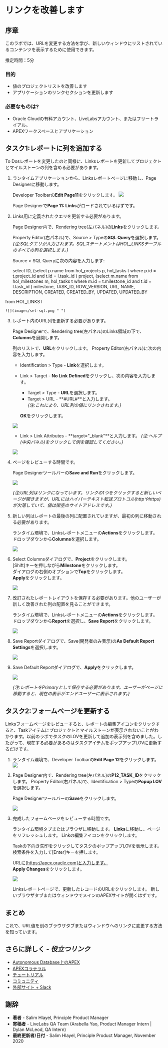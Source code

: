 # リンクを改善します

## 序章

このラボでは、URLを変更する方法を学び、新しいウィンドウにリストされているコンテンツを表示するために使用できます。

推定時間：5分

### 目的

- 値のプロジェクトリストを改善します
- アプリケーションのリンクセクションを更新します

### 必要なものは?

- Oracle Cloudの有料アカウント、LiveLabsアカウント、またはフリートライアル。  
- APEXワークスペースとアプリケーション

## タスク1:レポートに列を追加する  

To Dosレポートを変更したのと同様に、Linksレポートを更新してプロジェクトとマイルストーンの列を含める必要があります。

1. ランタイムアプリケーションから、Linksレポートページに移動し、Page Designerに移動します。

    Developer Toolbarの**Edit Page11**をクリックします。
    ![](images/edit-page11.png " ")

    Page Designerで**Page 11: Links**がロードされているはずです。


2. Links用に定義されたクエリを更新する必要があります。

    Page Designer内で、Rendering tree(左パネル)の**Links**をクリックします。

    Property Editor(右パネル)で、Source > Typeの**SQL Query**を選択します。
    *{注:SQLクエリが入力されます。SQLステートメントはHOL_LINKSテーブルのすべての列を選択します。}*

    Source > SQL Queryに次の内容を入力します:

    
    <copy>
    select ID, 
       (select p.name 
        from hol_projects p, hol_tasks t 
        where p.id = t.project_id 
        and t.id = l.task_id 
       ) project, 
       (select m.name 
        from hol_milestones m, hol_tasks t 
        where m.id = t.milestone_id 
        and   t.id = l.task_id 
       ) milestone, 
       TASK_ID, 
       ROW_VERSION, 
       URL, 
       NAME, 
       DESCRIPTION, 
       CREATED, 
       CREATED_BY, 
       UPDATED, 
       UPDATED_BY 
  from HOL_LINKS l
  </copy>
    
  

    ![](images/set-sql.png " ")  

3. レポート内のURL列を更新する必要があります。

    Page Designerで、Rendering tree(左パネル)のLinks領域の下で、**Columns**を展開します。

    列のリストで、**URL**をクリックします。
    Property Editor(右パネル)に次の内容を入力します。
    - Identification > Type  - **Link**を選択します。
    - Link > Target - **No Link Defined**をクリックし、次の内容を入力します。  
        - Target > Type - **URL**を選択します。
        - Target > URL - **#URL#**と入力します。   
        *{注:これにより、URL列の値にリンクされます。}*    

        **OK**をクリックします。 

    ![](images/update-url.png " ")

    - Link > Link Attributes - **target="_blank"**と入力します。
    *{注:ヘルプ(中央パネル)をクリックして例を確認してください。}*

    ![](images/update-url2.png " ")  

4. ページをレビューする時間です。

    Page Designerツールバーの**Save and Run**をクリックします。  

    ![](images/run-report.png " ")

    *{注:URL列はリンクになっています。リンクの1つをクリックすると新しいページが開きますが、URLにはハイパーテキスト転送プロトコル(httpやhttps)が欠落していて、値は架空のサイトアドレスです。}*

5. 新しい列はレポートの最後の列に配置されていますが、最初の列に移動される必要があります。

    ランタイム環境で、Linksレポートメニューの**Actions**をクリックします。     
    ドロップダウンから**Columns**を選択します。

    ![](images/go-columns.png " ")  

6. Select Columnsダイアログで、**Project**をクリックします。         
    [Shift]キーを押しながら**Milestone**をクリックします。     
    ダイアログの右側のオプションで**Top**をクリックします。        
    **Apply**をクリックします。

    ![](images/select-columns.png " ")   

7. 改訂されたレポートレイアウトを保存する必要があります。他のユーザーが新しく改善された列の配置を見ることができます。

    ランタイム環境で、Linksレポートメニューの**Actions**をクリックします。      
    ドロップダウンから**Report**を選択し、**Save Report**をクリックします。

    ![](images/go-save.png " ")  

8. Save Reportダイアログで、Save(開発者のみ表示)の**As Default Report Settings**を選択します。

    ![](images/go-default.png " ")  

9.  Save Default Reportダイアログで、**Apply**をクリックします。      

    ![](images/set-default.png " ")  

    *{注:レポートをPrimaryとして保存する必要があります。ユーザーがページに移動すると、現在の表示がエンドユーザーに表示されます。}*

## タスク2:フォームページを更新する
Linksフォームページをレビューすると、レポートの編集アイコンをクリックすると、Taskアイテムにプロジェクトとマイルストーンが表示されないことがわかります。以前のラボでタスクのLOVを更新して追加の表示列を含めました。したがって、現在する必要があるのはタスクアイテムをポップアップLOVに更新するだけです。

1. ランタイム環境で、Developer Toolbarの**Edit Page 12**をクリックします。
![](images/edit-page12.png " ")  

2. Page Designer内で、Rendering tree(左パネル)の**P12_TASK_ID**をクリックします。
    Property Editor(右パネル)で、Identification > Typeの**Popup LOV**を選択します。

    Page Designerツールバーの**Save**をクリックします。

    ![](images/set-task-lov.png " ")   


3. 完成したフォームページをレビューする時間です。     

    ランタイム環境タブまたはブラウザに移動します。
    **Links**に移動し、ページをリフレッシュします。
    Linkの編集アイコンをクリックします。

    Taskの下向き矢印をクリックしてタスクのポップアップLOVを表示します。     
    検索条件を入力して[Enter]キーを押します。

    URLに[https://apex.oracle.com]と入力します。     
    **Apply Changes**をクリックします。

    ![](images/form-runtime.png " ")     

    Linksレポートページで、更新したレコードのURLをクリックします。
    新しいブラウザタブまたはウィンドウでメインのAPEXサイトが開くはずです。

## **まとめ**

これで、URL値を別のブラウザタブまたはウィンドウへのリンクに変更する方法を知っています。

## さらに詳しく - *役立つリンク*

- [Autonomous Database上のAPEX](https://apex.oracle.com/autonomous)
- [APEXコラテラル](https://apex.oracle.com)
- [チュートリアル](https://apex.oracle.com/en/learn/tutorials)
- [コミュニティ](https://apex.oracle.com/community)
- [外部サイト + Slack](http://apex.world)

## **謝辞**

  - **著者** - Salim Hlayel, Principle Product Manager
  - **寄稿者** - LiveLabs QA Team (Arabella Yao, Product Manager Intern | Dylan McLeod, QA Intern)
  - **最終更新者/日付** - Salim Hlayel, Principle Product Manager, November 2020
